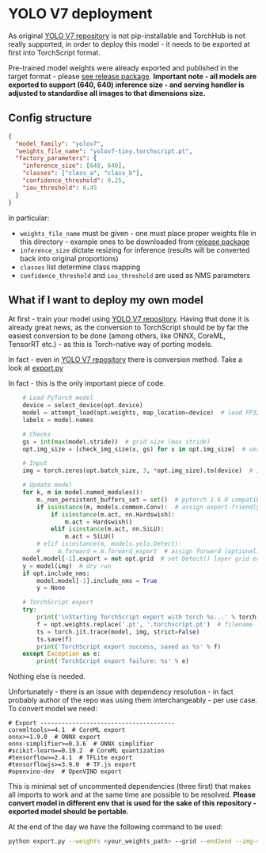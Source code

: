 # YOLO V7 deployment
As original [YOLO V7 repository](https://github.com/WongKinYiu/yolov7) is not pip-installable and
TorchHub is not really supported, in order to deploy this model - it needs to be exported at first into
TorchScript format.

Pre-trained model weights were already exported and published in the target format - please
[see release package](https://github.com/SkalskiP/make-sense-inference/releases/tag/yolo_v7_exported_models).
**Important note - all models are exported to support (640, 640) inference size - and serving handler is
adjusted to standardise all images to that dimensions size.**

## Config structure
```json
{
  "model_family": "yolov7",
  "weights_file_name": "yolov7-tiny.torchscript.pt",
  "factory_parameters": {
    "inference_size": [640, 640],
    "classes": ["class_a", "class_b"],
    "confidence_threshold": 0.25,
    "iou_threshold": 0.45
  }
}
```
In particular:
* `weights_file_name` must be given - one must place proper weights file in this directory - example ones to be
downloaded from [release package](https://github.com/SkalskiP/make-sense-inference/releases/tag/yolo_v7_exported_models)
* `inference_size` dictate resizing for inference (results will be converted back into original proportions)
* `classes` list determine class mapping
* `confidence_threshold` and `iou_threshold` are used as NMS parameters


## What if I want to deploy my own model
At first - train your model using [YOLO V7 repository](https://github.com/WongKinYiu/yolov7). Having that done
it is already great news, as the conversion to TorchScript should be by far the easiest conversion to be done
(among others, like ONNX, CoreML, TensorRT etc.) - as this is Torch-native way of porting models.

In fact - even in [YOLO V7 repository](https://github.com/WongKinYiu/yolov7) there is conversion method. Take a look
at [export.py](https://github.com/WongKinYiu/yolov7/blob/main/export.py)

In fact - this is the only important piece of code.
```python
    # Load PyTorch model
    device = select_device(opt.device)
    model = attempt_load(opt.weights, map_location=device)  # load FP32 model
    labels = model.names

    # Checks
    gs = int(max(model.stride))  # grid size (max stride)
    opt.img_size = [check_img_size(x, gs) for x in opt.img_size]  # verify img_size are gs-multiples

    # Input
    img = torch.zeros(opt.batch_size, 3, *opt.img_size).to(device)  # image size(1,3,320,192) iDetection

    # Update model
    for k, m in model.named_modules():
        m._non_persistent_buffers_set = set()  # pytorch 1.6.0 compatibility
        if isinstance(m, models.common.Conv):  # assign export-friendly activations
            if isinstance(m.act, nn.Hardswish):
                m.act = Hardswish()
            elif isinstance(m.act, nn.SiLU):
                m.act = SiLU()
        # elif isinstance(m, models.yolo.Detect):
        #     m.forward = m.forward_export  # assign forward (optional)
    model.model[-1].export = not opt.grid  # set Detect() layer grid export
    y = model(img)  # dry run
    if opt.include_nms:
        model.model[-1].include_nms = True
        y = None

    # TorchScript export
    try:
        print('\nStarting TorchScript export with torch %s...' % torch.__version__)
        f = opt.weights.replace('.pt', '.torchscript.pt')  # filename
        ts = torch.jit.trace(model, img, strict=False)
        ts.save(f)
        print('TorchScript export success, saved as %s' % f)
    except Exception as e:
        print('TorchScript export failure: %s' % e)
```
Nothing else is needed.

Unfortunately - there is an issue with dependency resolution - in fact probably author of the repo was using them
interchangeably - per use case. To convert model we need:
```
# Export --------------------------------------
coremltools>=4.1  # CoreML export
onnx>=1.9.0  # ONNX export
onnx-simplifier>=0.3.6  # ONNX simplifier
#scikit-learn==0.19.2  # CoreML quantization
#tensorflow>=2.4.1  # TFLite export
#tensorflowjs>=3.9.0  # TF.js export
#openvino-dev  # OpenVINO export
```
This is minimal set of uncommented dependencies (three first) that makes all imports to work and at the same
time are possible to be resolved. **Please convert model in different env that is used for the sake of this repository -
exported model should be portable.**

At the end of the day we have the following command to be used:
```bash
python export.py --weights <your_weights_path> --grid --end2end --img-size 640 640
```
